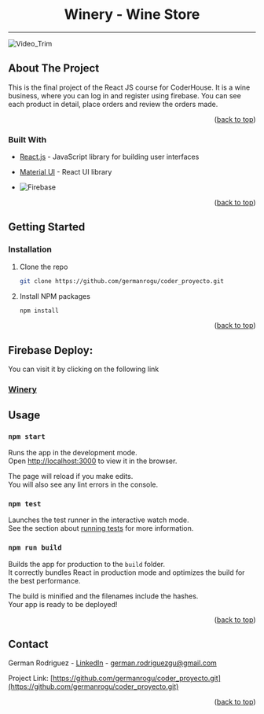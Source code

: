 <h1 align="center"> Winery - Wine Store</h1>
<hr class="solid">

![Video_Trim](https://github.com/germanrogu/coder_proyecto/tree/dev/src/img/Video_Trim.gif)



<!-- ABOUT THE PROJECT -->
## About The Project

This is the final project of the React JS course for CoderHouse. 
It is a wine business, where you can log in and register using firebase.
You can see each product in detail, place orders and review the orders made.


<p align="right">(<a href="#top">back to top</a>)</p>



### Built With

* [React.js](https://reactjs.org/) - JavaScript library for building user interfaces
* [Material UI](https://mui.com/) - React UI library

* ![Firebase](https://img.shields.io/badge/firebase-%23039BE5.svg?style=for-the-badge&logo=firebase)

<p align="right">(<a href="#top">back to top</a>)</p>


<!-- GETTING STARTED -->
## Getting Started

### Installation

1. Clone the repo
   ```sh
   git clone https://github.com/germanrogu/coder_proyecto.git
   ```
2. Install NPM packages
   ```sh
   npm install
   ```


<p align="right">(<a href="#top">back to top</a>)</p>


## Firebase Deploy:
You can visit it by clicking on the following link
### [Winery](https://coderhouse-proyecto.web.app/)

## Usage

### `npm start`

Runs the app in the development mode.\
Open [http://localhost:3000](http://localhost:3000) to view it in the browser.

The page will reload if you make edits.\
You will also see any lint errors in the console.

### `npm test`

Launches the test runner in the interactive watch mode.\
See the section about [running tests](https://facebook.github.io/create-react-app/docs/running-tests) for more information.

### `npm run build`

Builds the app for production to the `build` folder.\
It correctly bundles React in production mode and optimizes the build for the best performance.

The build is minified and the filenames include the hashes.\
Your app is ready to be deployed!



<p align="right">(<a href="#top">back to top</a>)</p>


<!-- CONTACT -->
## Contact

German Rodriguez - [LinkedIn](linkedin.com/in/germanrodriguezgutierrez) - german.rodriguezgu@gmail.com

Project Link: [https://github.com/germanrogu/coder_proyecto.git](https://github.com/germanrogu/coder_proyecto.git)

<p align="right">(<a href="#top">back to top</a>)</p>
